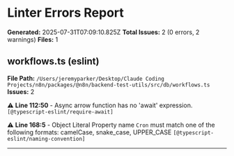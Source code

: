 # Linter Errors Report

**Generated:** 2025-07-31T07:09:10.825Z
**Total Issues:** 2 (0 errors, 2 warnings)
**Files:** 1

## workflows.ts (eslint)

**File Path:** `/Users/jeremyparker/Desktop/Claude Coding Projects/n8n/packages/@n8n/backend-test-utils/src/db/workflows.ts`
**Issues:** 2

⚠️ **Line 112:50** - Async arrow function has no 'await' expression. `[@typescript-eslint/require-await]`

⚠️ **Line 168:5** - Object Literal Property name `Cron` must match one of the following formats: camelCase, snake_case, UPPER_CASE `[@typescript-eslint/naming-convention]`

---

